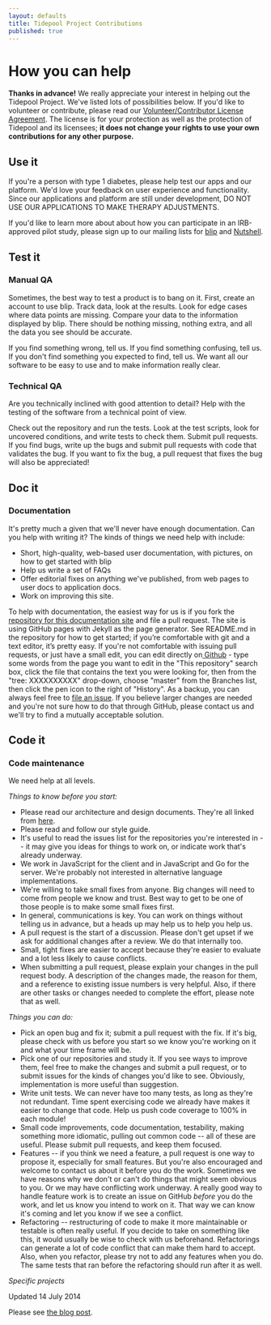 ```yaml
---
layout: defaults
title: Tidepool Project Contributions
published: true
---
```

# How you can help

**Thanks in advance!** We really appreciate your interest in helping out the Tidepool Project. We've listed lots of possibilities below. If you'd like to volunteer or contribute, please read our [Volunteer/Contributor License Agreement](/files/tidepool-vcla.pdf). The license is for your protection as well as the protection of Tidepool and its licensees; **it does not change your rights to use your own contributions for any other purpose.**

## Use it

If you're a person with type 1 diabetes, please help test our apps and our platform. We'd love your feedback on user experience and functionality. Since our applications and platform are still under development, DO NOT USE OUR APPLICATIONS TO MAKE THERAPY ADJUSTMENTS.

If you'd like to learn more about about how you can participate in an IRB-approved pilot study, please sign up to our mailing lists for [blip](http://tidepool.org/blip) and [Nutshell](http://tidepool.org/Nutshell).

## Test it

### Manual QA

Sometimes, the best way to test a product is to bang on it. First, create an account to use blip. Track data, look at the results. Look for edge cases where data points are missing. Compare your data to the information displayed by blip. There should be nothing missing, nothing extra, and all the data you see should be accurate.

If you find something wrong, tell us. If you find something confusing, tell us. If you don't find something you expected to find, tell us. We want all our software to be easy to use and to make information really clear.

### Technical QA

Are you technically inclined with good attention to detail? Help with the testing of the software from a technical point of view.

Check out the repository and run the tests. Look at the test scripts, look for uncovered conditions, and write tests to check them. Submit pull requests. If you find bugs, write up the bugs and submit pull requests with code that validates the bug. If you want to fix the bug, a pull request that fixes the bug will also be appreciated!

## Doc it

### Documentation

It's pretty much a given that we'll never have enough documentation. Can you help with writing it? The kinds of things we need help with include:

* Short, high-quality, web-based user documentation, with pictures, on how to get started with blip
* Help us write a set of FAQs
* Offer editorial fixes on anything we've published, from web pages to user docs to application docs.
* Work on improving this site.

To help with documentation, the easiest way for us is if you fork the [repository for this documentation site](https://github.com/tidepool-org/tidepool-org.github.io) and file a pull request. The site is using GitHub pages with Jekyll as the page generator. See README.md in the repository for how to get started; if you’re comfortable with git and a text editor, it’s pretty easy. If you're not comfortable with issuing pull requests, or just have a small edit, you can edit directly on[ Github](https://github.com/tidepool-org/tidepool-org.github.io) - type some words from the page you want to edit in the "This repository" search box, click the file that contains the text you were looking for, then from the "tree: XXXXXXXXXX" drop-down, choose "master" from the Branches list, then click the pen icon to the right of "History". As a backup, you can always feel free to [file an issue](https://github.com/tidepool-org/tidepool-org.github.io/issues). If you believe larger changes are needed and you're not sure how to do that through GitHub, please contact us and we'll try to find a mutually acceptable solution.

## Code it

### Code maintenance

We need help at all levels.

_Things to know before you start:_

* Please read our architecture and design documents. They're all linked from [here](/).
* Please read and follow our style guide.
* It's useful to read the issues list for the repositories you're interested in -- it may give you ideas for things to work on, or indicate work that's already underway.
* We work in JavaScript for the client and in JavaScript and Go for the server. We're probably not interested in alternative language implementations.
* We're willing to take small fixes from anyone. Big changes will need to come from people we know and trust. Best way to get to be one of those people is to make some small fixes first.
* In general, communications is key. You can work on things without telling us in advance, but a heads up may help us to help you help us.
* A pull request is the start of a discussion. Please don't get upset if we ask for additional changes after a review. We do that internally too.
* Small, tight fixes are easier to accept because they're easier to evaluate and a lot less likely to cause conflicts.
* When submitting a pull request, please explain your changes in the pull request body. A description of the changes made, the reason for them, and a reference to existing issue numbers is very helpful. Also, if there are other tasks or changes needed to complete the effort, please note that as well.

_Things you can do:_

* Pick an open bug and fix it; submit a pull request with the fix. If it's big, please check with us before you start so we know you're working on it and what your time frame will be.
* Pick one of our repositories and study it. If you see ways to improve them, feel free to make the changes and submit a pull request, or to submit issues for the kinds of changes you'd like to see. Obviously, implementation is more useful than suggestion.
* Write unit tests. We can never have too many tests, as long as they're not redundant. Time spent exercising code we already have makes it easier to change that code. Help us push code coverage to 100% in each module!
* Small code improvements, code documentation, testability, making something more idiomatic, pulling out common code -- all of these are useful. Please submit pull requests, and keep them focused.
* Features -- if you think we need a feature, a pull request is one way to propose it, especially for small features. But you're also encouraged and welcome to contact us about it before you do the work. Sometimes we have reasons why we don't or can't do things that might seem obvious to you. Or we may have conflicting work underway. A really good way to handle feature work is to create an issue on GitHub *before* you do the work, and let us know you intend to work on it. That way we can know it's coming and let you know if we see a conflict.
* Refactoring -- restructuring of code to make it more maintainable or testable is often really useful. If you decide to take on something like this, it would usually be wise to check with us beforehand. Refactorings can generate a lot of code conflict that can make them hard to accept. Also, when you refactor, please try not to add any features when you do. The same tests that ran before the refactoring should run after it as well.

_Specific projects_

Updated 14 July 2014

Please see [the blog post](http://tidepool.org/2014/07/11/how-can-i-help/).
